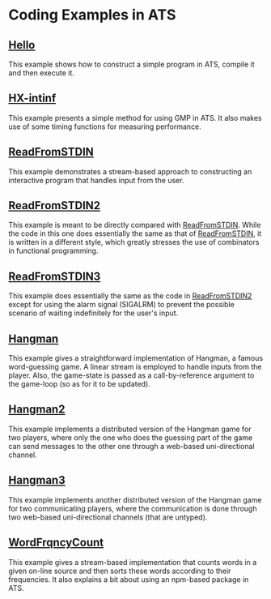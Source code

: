 # Coding Examples in ATS

## [Hello](./Hello)

This example shows how to construct a simple program in ATS, compile
it and then execute it.

## [HX-intinf](./HX-intinf)

This example presents a simple method for using GMP in ATS.
It also makes use of some timing functions for measuring performance.

## [ReadFromSTDIN](./ReadFromSTDIN)

This example demonstrates a stream-based approach to constructing an
interactive program that handles input from the user.

## [ReadFromSTDIN2](./ReadFromSTDIN2)

This example is meant to be directly compared with
[ReadFromSTDIN](./ReadFromSTDIN). While the code in this one does
essentially the same as that of [ReadFromSTDIN](./ReadFromSTDIN), it
is written in a different style, which greatly stresses the use of
combinators in functional programming.

## [ReadFromSTDIN3](./ReadFromSTDIN3)

This example does essentially the same as the code in
[ReadFromSTDIN2](./ReadFromSTDIN2) except for using the alarm signal
(SIGALRM) to prevent the possible scenario of waiting indefinitely for
the user's input.

## [Hangman](./Hangman)

This example gives a straightforward implementation of Hangman, a
famous word-guessing game. A linear stream is employed to handle inputs
from the player. Also, the game-state is passed as a call-by-reference
argument to the game-loop (so as for it to be updated).
  
## [Hangman2](./Hangman2)

This example implements a distributed version of the Hangman game for
two players, where only the one who does the guessing part of the game
can send messages to the other one through a web-based uni-directional
channel.
  
## [Hangman3](./Hangman3)

This example implements another distributed version of the Hangman
game for two communicating players, where the communication is done
through two web-based uni-directional channels (that are untyped).
  
## [WordFrqncyCount](./WordFrqncyCount)

This example gives a stream-based implementation that counts words in
a given on-line source and then sorts these words according to their
frequencies. It also explains a bit about using an npm-based package
in ATS.

